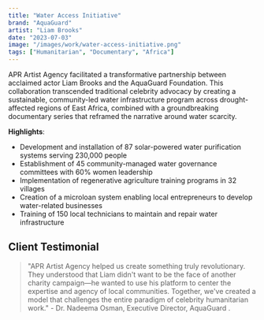 ```yaml
---
title: "Water Access Initiative"
brand: "AquaGuard"
artist: "Liam Brooks"
date: "2023-07-03"
image: "/images/work/water-access-initiative.png"
tags: ["Humanitarian", "Documentary", "Africa"]
---
```


APR Artist Agency facilitated a transformative partnership between acclaimed actor Liam Brooks and the AquaGuard Foundation. This collaboration transcended traditional celebrity advocacy by creating a sustainable, community-led water infrastructure program across drought-affected regions of East Africa, combined with a groundbreaking documentary series that reframed the narrative around water scarcity.

**Highlights**:
- Development and installation of 87 solar-powered water purification systems serving 230,000 people
- Establishment of 45 community-managed water governance committees with 60% women leadership
- Implementation of regenerative agriculture training programs in 32 villages
- Creation of a microloan system enabling local entrepreneurs to develop water-related businesses
- Training of 150 local technicians to maintain and repair water infrastructure


## Client Testimonial
> "APR Artist Agency helped us create something truly revolutionary. They understood that Liam didn't want to be the face of another charity campaign—he wanted to use his platform to center the expertise and agency of local communities. Together, we've created a model that challenges the entire paradigm of celebrity humanitarian work." - Dr. Nadeema Osman, Executive Director, AquaGuard
.
